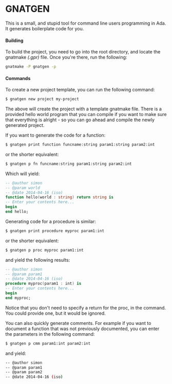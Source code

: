 # GNATGEN

This is a small, and stupid tool for command line users programming in Ada. It
generates boilerplate code for you.

#### Building

To build the project, you need to go into the root directory, and locate the
gnatmake _(.gpr)_ file. Once you're there, run the following:

~~~~bash
gnatmake -P gnatgen -p
~~~~

#### Commands

To create a new project template, you can run the following command:

~~~~bash
$ gnatgen new project my-project
~~~~

The above will create the project with a template gnatmake file. There is a
provided hello world program that you can compile if you want to make sure that
everything is alright - so you can go ahead and compile the newly generated
project.

If you want to generate the code for a function:
~~~~bash
$ gnatgen print function funcname:string param1:string param2:int
~~~~

or the shorter equivalent:

~~~~bash
$ gnatgen p fn funcname:string param1:string param2:int
~~~~

Which will yield:
~~~~ada
-- @author simon
-- @param world
-- @date 2014-04-16 (iso)
function hello(world : string) return string is
-- Enter your contents here...
begin
end hello;
~~~~

Generating code for a procedure is similar:

~~~~bash
$ gnatgen print procedure myproc param1:int
~~~~

or the shorter equivalent:

~~~~bash
$ gnatgen p proc myproc param1:int
~~~~

and yield the following results:

~~~~ada
-- @author simon
-- @param param1
-- @date 2014-04-16 (iso)
procedure myproc(param1 : int) is
-- Enter your contents here...
begin
end myproc;
~~~~

Notice that you don't need to specify a return for the proc, in the command.
You could provide one, but it would be ignored.

You can also quickly generate comments. For example if you want to document
a function that was not previously documented, you can enter the parameters
in the following command:

~~~~bash
$ gnatgen p cmm param1:int param2:int
~~~~

and yield:

~~~~bash
-- @author simon
-- @param param1
-- @param param2
-- @date 2014-04-16 (iso)
~~~~
